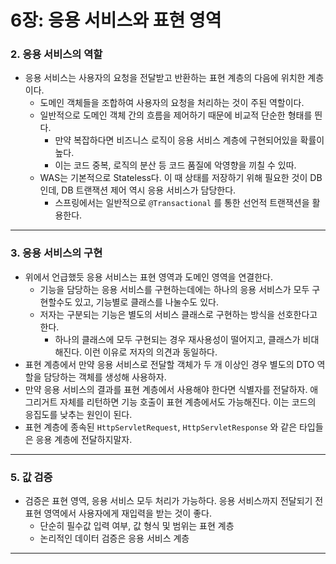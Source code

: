 # 6장: 응용 서비스와 표현 영역

### 2. 응용 서비스의 역할

- 응용 서비스는 사용자의 요청을 전달받고 반환하는 표현 계층의 다음에 위치한 계층이다.
    - 도메인 객체들을 조합하여 사용자의 요청을 처리하는 것이 주된 역할이다.
    - 일반적으로 도메인 객체 간의 흐름을 제어하기 때문에 비교적 단순한 형태를 띈다.
        - 만약 복잡하다면 비즈니스 로직이 응용 서비스 계층에 구현되어있을 확률이 높다.
        - 이는 코드 중복, 로직의 분산 등 코드 품질에 악영향을 끼칠 수 있따.
    - WAS는 기본적으로 Stateless다. 이 때 상태를 저장하기 위해 필요한 것이 DB인데, DB 트랜잭션 제어 역시 응용 서비스가 담당한다.
        - 스프링에서는 일반적으로 `@Transactional` 를 통한 선언적 트랜잭션을 활용한다.

---

### 3. 응용 서비스의 구현

- 위에서 언급했듯 응용 서비스는 표현 영역과 도메인 영역을 연결한다.
    - 기능을 담당하는 응용 서비스를 구현하는데에는 하나의 응용 서비스가 모두 구현할수도 있고, 기능별로 클래스를 나눌수도 있다.
    - 저자는 구분되는 기능은 별도의 서비스 클래스로 구현하는 방식을 선호한다고 한다.
        - 하나의 클래스에 모두 구현되는 경우 재사용성이 떨어지고, 클래스가 비대해진다. 이런 이유로 저자의 의견과 동일하다.
- 표현 계층에서 만약 응용 서비스로 전달할 객체가 두 개 이상인 경우 별도의 DTO 역할을 담당하는 객체를 생성해 사용하자.
- 만약 응용 서비스의 결과를 표현 계층에서 사용해야 한다면 식별자를 전달하자. 애그리거트 자체를 리턴하면 기능 호출이 표현 계층에서도 가능해진다. 이는 코드의 응집도를 낮추는 원인이 된다.
- 표현 계층에 종속된 `HttpServletRequest`, `HttpServletResponse` 와 같은 타입들은 응용 계층에 전달하지말자.

---

### 5. 값 검증

- 검증은 표현 영역, 응용 서비스 모두 처리가 가능하다. 응용 서비스까지 전달되기 전 표현 영역에서 사용자에게 재입력을 받는 것이 좋다.
    - 단순히 필수값 입력 여부, 값 형식 및 범위는 표현 계층
    - 논리적인 데이터 검증은 응용 서비스 계층

---